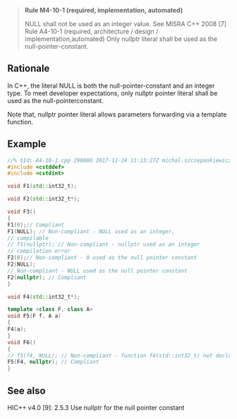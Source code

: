 > **Rule M4-10-1 (required, implementation, automated)**
>
> NULL shall not be used as an integer value.
> See MISRA C++ 2008 [7]
> Rule A4-10-1 (required, architecture / design / implementation,automated) Only nullptr literal shall be used as the null-pointer-constant.

## Rationale

In C++, the literal NULL is both the null-pointer-constant and an integer type. To meet
developer expectations, only nullptr pointer literal shall be used as the null-pointerconstant.

Note that, nullptr pointer literal allows parameters forwarding via a template function.

## Example

```cpp
//% $Id: A4-10-1.cpp 298086 2017-11-24 11:13:27Z michal.szczepankiewicz $
#include <cstddef>
#include <cstdint>

void F1(std::int32_t);

void F2(std::int32_t*);

void F3()
{
F1(0);// Compliant
F1(NULL); // Non-compliant - NULL used as an integer,
// compilable
// f1(nullptr); // Non-compliant - nullptr used as an integer
// compilation error
F2(0);// Non-compliant - 0 used as the null pointer constant
F2(NULL);
// Non-compliant - NULL used as the null pointer constant
F2(nullptr); // Compliant
}

void F4(std::int32_t*);

template <class F, class A>
void F5(F f, A a)
{
F4(a);
}
void F6()
{
// f5(f4, NULL); // Non-compliant - function f4(std::int32_t) not declared
F5(F4, nullptr); // Compliant
}

```

## See also

HIC++ v4.0 [9]: 2.5.3 Use nullptr for the null pointer constant
